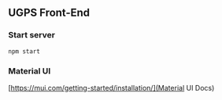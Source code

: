 ## UGPS Front-End

### Start server

```
npm start
```

### Material UI

[https://mui.com/getting-started/installation/](Material UI Docs)
